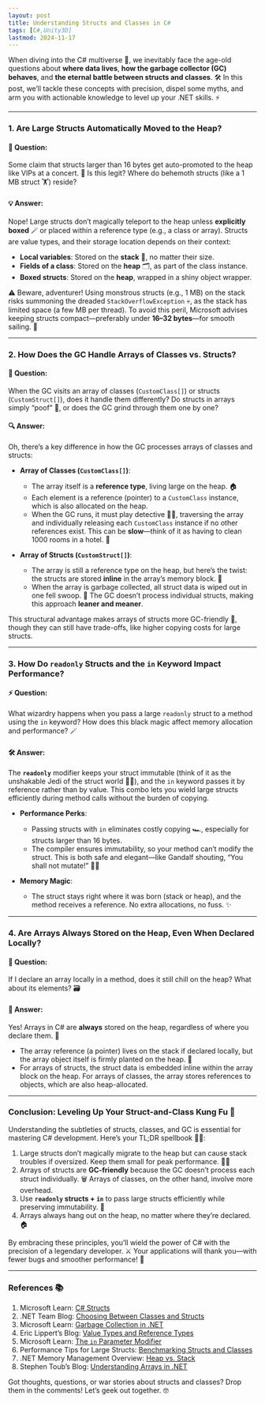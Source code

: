 ```yaml
---
layout: post
title: Understanding Structs and Classes in C#
tags: [C#,Unity3D]
lastmod: 2024-11-17
---
```


When diving into the C# multiverse 🌌, we inevitably face the age-old questions about **where data lives**, **how the garbage collector (GC) behaves**, and **the eternal battle between structs and classes**. 🛠️ In this post, we’ll tackle these concepts with precision, dispel some myths, and arm you with actionable knowledge to level up your .NET skills. ⚡  

---

### **1. Are Large Structs Automatically Moved to the Heap?**  

#### 🧠 Question:  
Some claim that structs larger than 16 bytes get auto-promoted to the heap like VIPs at a concert. 🎤 Is this legit? Where do behemoth structs (like a 1 MB struct 🏋️) reside?  

#### 💡 Answer:  
Nope! Large structs don’t magically teleport to the heap unless **explicitly boxed** 🪄 or placed within a reference type (e.g., a class or array). Structs are value types, and their storage location depends on their context:  

- **Local variables**: Stored on the **stack** 🥞, no matter their size.  
- **Fields of a class**: Stored on the **heap** 🗂️, as part of the class instance.  
- **Boxed structs**: Stored on the **heap**, wrapped in a shiny object wrapper.  

⚠️ Beware, adventurer! Using monstrous structs (e.g., 1 MB) on the stack risks summoning the dreaded `StackOverflowException` 💀, as the stack has limited space (a few MB per thread). To avoid this peril, Microsoft advises keeping structs compact—preferably under **16–32 bytes**—for smooth sailing. 🚀  

---

### **2. How Does the GC Handle Arrays of Classes vs. Structs?**  

#### 🤔 Question:  
When the GC visits an array of classes (`CustomClass[]`) or structs (`CustomStruct[]`), does it handle them differently? Do structs in arrays simply “poof” 💨, or does the GC grind through them one by one?  

#### 🔍 Answer:  
Oh, there’s a key difference in how the GC processes arrays of classes and structs:  

- **Array of Classes (`CustomClass[]`)**:  
  - The array itself is a **reference type**, living large on the heap. 🏠  
  - Each element is a reference (pointer) to a `CustomClass` instance, which is also allocated on the heap.  
  - When the GC runs, it must play detective 🕵️‍♂️, traversing the array and individually releasing each `CustomClass` instance if no other references exist. This can be **slow**—think of it as having to clean 1000 rooms in a hotel. 🏨  

- **Array of Structs (`CustomStruct[]`)**:  
  - The array is still a reference type on the heap, but here’s the twist: the structs are stored **inline** in the array’s memory block. 🧱  
  - When the array is garbage collected, all struct data is wiped out in one fell swoop. 🎯 The GC doesn’t process individual structs, making this approach **leaner and meaner**.  

This structural advantage makes arrays of structs more GC-friendly 🐉, though they can still have trade-offs, like higher copying costs for large structs.  

---

### **3. How Do `readonly` Structs and the `in` Keyword Impact Performance?**  

#### ⚡ Question:  
What wizardry happens when you pass a large `readonly` struct to a method using the `in` keyword? How does this black magic affect memory allocation and performance? 🪄  

#### 🛠️ Answer:  
The **`readonly`** modifier keeps your struct immutable (think of it as the unshakable Jedi of the struct world 🧘‍♂️), and the `in` keyword passes it by reference rather than by value. This combo lets you wield large structs efficiently during method calls without the burden of copying.  

- **Performance Perks**:  
  - Passing structs with `in` eliminates costly copying 🏎️, especially for structs larger than 16 bytes.  
  - The compiler ensures immutability, so your method can’t modify the struct. This is both safe and elegant—like Gandalf shouting, “You shall not mutate!” 🧙‍♂️  

- **Memory Magic**:  
  - The struct stays right where it was born (stack or heap), and the method receives a reference. No extra allocations, no fuss. ✨  

---

### **4. Are Arrays Always Stored on the Heap, Even When Declared Locally?**  

#### 🧐 Question:  
If I declare an array locally in a method, does it still chill on the heap? What about its elements? 🗃️  

#### 🔑 Answer:  
Yes! Arrays in C# are **always** stored on the heap, regardless of where you declare them. 🏰  

- The array reference (a pointer) lives on the stack if declared locally, but the array object itself is firmly planted on the heap. 🌱  
- For arrays of structs, the struct data is embedded inline within the array block on the heap. For arrays of classes, the array stores references to objects, which are also heap-allocated.  

---

### **Conclusion: Leveling Up Your Struct-and-Class Kung Fu 🥋**  

Understanding the subtleties of structs, classes, and GC is essential for mastering C# development. Here’s your TL;DR spellbook 🧙‍♀️:  

1. Large structs don’t magically migrate to the heap but can cause stack troubles if oversized. Keep them small for peak performance. 🏋️‍♀️  
2. Arrays of structs are **GC-friendly** because the GC doesn’t process each struct individually. 🗑️ Arrays of classes, on the other hand, involve more overhead.  
3. Use **`readonly` structs + `in`** to pass large structs efficiently while preserving immutability. 🏹  
4. Arrays always hang out on the heap, no matter where they’re declared. 🏠  

By embracing these principles, you’ll wield the power of C# with the precision of a legendary developer. ⚔️ Your applications will thank you—with fewer bugs and smoother performance! 🚀  

---

### **References 📚**  

1. Microsoft Learn: [C# Structs](https://learn.microsoft.com/en-us/dotnet/csharp/language-reference/builtin-types/struct)  
2. .NET Team Blog: [Choosing Between Classes and Structs](https://devblogs.microsoft.com/dotnet/)  
3. Microsoft Learn: [Garbage Collection in .NET](https://learn.microsoft.com/en-us/dotnet/standard/garbage-collection/)  
4. Eric Lippert’s Blog: [Value Types and Reference Types](https://ericlippert.com/)  
5. Microsoft Learn: [The `in` Parameter Modifier](https://learn.microsoft.com/en-us/dotnet/csharp/language-reference/keywords/in-parameter-modifier)  
6. Performance Tips for Large Structs: [Benchmarking Structs and Classes](https://learn.microsoft.com/en-us/dotnet/performance/)  
7. .NET Memory Management Overview: [Heap vs. Stack](https://learn.microsoft.com/en-us/dotnet/standard/garbage-collection/fundamentals)  
8. Stephen Toub’s Blog: [Understanding Arrays in .NET](https://devblogs.microsoft.com/dotnet/)  

Got thoughts, questions, or war stories about structs and classes? Drop them in the comments! Let’s geek out together. 🤓